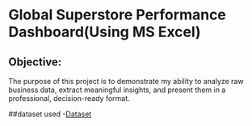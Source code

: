 # Global Superstore Performance Dashboard(Using MS Excel)
## Objective:

The purpose of this project is to demonstrate my ability to analyze raw business data, extract meaningful insights, and present them in a professional, decision-ready format.

##dataset used
-<a href ="https://www.kaggle.com/datasets/apoorvaappz/global-super-store-dataset">Dataset</a>
